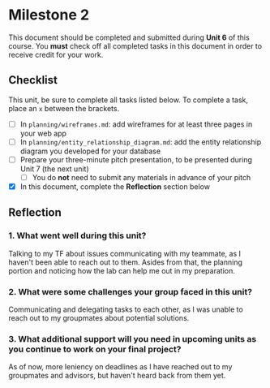 # Milestone 2

This document should be completed and submitted during **Unit 6** of this course. You **must** check off all completed tasks in this document in order to receive credit for your work.

## Checklist

This unit, be sure to complete all tasks listed below. To complete a task, place an `x` between the brackets.

- [ ] In `planning/wireframes.md`: add wireframes for at least three pages in your web app
- [ ] In `planning/entity_relationship_diagram.md`: add the entity relationship diagram you developed for your database
- [ ] Prepare your three-minute pitch presentation, to be presented during Unit 7 (the next unit)
  - [ ] You do **not** need to submit any materials in advance of your pitch
- [x] In this document, complete the **Reflection** section below

## Reflection

### 1. What went well during this unit?

Talking to my TF about issues communicating with my teammate, as I haven't been able to reach out to them. Asides from that, the planning portion and noticing how the lab can help me out in my preparation.

### 2. What were some challenges your group faced in this unit?

Communicating and delegating tasks to each other, as I was unable to reach out to my groupmates about potential solutions.

### 3. What additional support will you need in upcoming units as you continue to work on your final project?

As of now, more leniency on deadlines as I have reached out to my groupmates and advisors, but haven't heard back from them yet.
